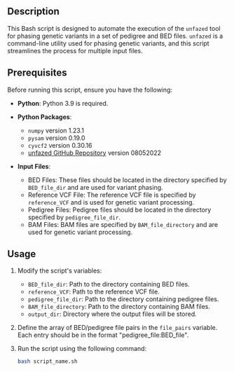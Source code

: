 ## Description

This Bash script is designed to automate the execution of the `unfazed` tool for phasing genetic variants in a set of pedigree and BED files. `unfazed` is a command-line utility used for phasing genetic variants, and this script streamlines the process for multiple input files. 

## Prerequisites

Before running this script, ensure you have the following:

- **Python**: Python 3.9 is required. 

- **Python Packages**:
  - `numpy` version 1.23.1
  - `pysam` version 0.19.0
  - `cyvcf2` version 0.30.16
  - [unfazed GitHub Repository](https://github.com/jbelyeu/unfazed) version 08052022

- **Input Files**:
  - BED Files: These files should be located in the directory specified by `BED_file_dir` and are used for variant phasing.
  - Reference VCF File: The reference VCF file is specified by `reference_VCF` and is used for genetic variant processing.
  - Pedigree Files: Pedigree files should be located in the directory specified by `pedigree_file_dir`.
  - BAM Files: BAM files are specified by `BAM_file_directory` and are used for genetic variant processing.

## Usage

1. Modify the script's variables:
   - `BED_file_dir`: Path to the directory containing BED files.
   - `reference_VCF`: Path to the reference VCF file.
   - `pedigree_file_dir`: Path to the directory containing pedigree files.
   - `BAM_file_directory`: Path to the directory containing BAM files.
   - `output_dir`: Directory where the output files will be stored.

2. Define the array of BED/pedigree file pairs in the `file_pairs` variable. Each entry should be in the format "pedigree_file:BED_file".

3. Run the script using the following command:
   ```bash
   bash script_name.sh

